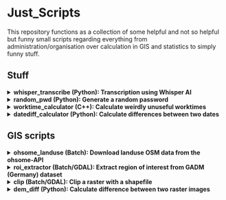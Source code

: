 # Just_Scripts

This repository functions as a collection of some helpful and not so helpful but funny small scripts regarding everything from administration/organisation over calculation in GIS and statistics to simply funny stuff.

## Stuff 

<details>
  <summary><b>whisper_transcribe (Python): Transcription using Whisper AI</b></summary>
<br>  

This small script queries OpenAI's Whisper AI and writes the response to file. <br/>
Automated transcription!
  
</details>

<details>
  <summary><b>random_pwd (Python): Generate a random password</b></summary>
<br>  

This script generates a random password for you by using different characters (letters, digits, punctuation). <br/>
The small commandline-tool even talks to you if you put in wrong answers!
  
</details>

<details>
  <summary><b>worktime_calculator (C++): Calculate weirdly unuseful worktimes</b></summary>
<br>  

You can calculate how long a large task consisting of multiple tasks will need to be accomplished depending on helping hands, number of smaller tasks and how much time a small task takes up. Will this ever be useful to anyone?
  
</details>

<details>
  <summary><b>datediff_calculator (Python): Calculate differences between two dates</b></summary>
<br>  

This script can calculate the difference between two dates in multiple time units. Interactive.
  
</details>


## GIS scripts

<details>
  <summary><b>ohsome_landuse (Batch): Download landuse OSM data from the ohsome-API</b></summary>
<br>  

With the help of this script you can download multiple landuse files at once. <br/>
If you want to adapt it to your application, you should  change the bounding box, the time and the name of the output files (line 2, 3 and 5 of each block). 

</details>

<details>
  <summary><b>roi_extractor (Batch/GDAL): Extract region of interest from GADM (Germany) dataset</b></summary>
<br>

Your input (region) is handled like a variable and gets implemented in the command. By changing "DEU" in the command to your country of interest, you can use the command for every region in the world.<br/>
GADM datasets are found under https://gadm.org/download_country.html.<br/>
This can be implemented for example in a clip operation (next one).

</details>

<details>
  <summary><b>clip (Batch/GDAL): Clip a raster with a shapefile</b></summary>
<br>  

Well it does what it says.
  
</details>

<details>
  <summary><b>dem_diff (Python): Calculate difference between two raster images</b></summary>
<br>  

If you have two raster images of the same area but during different times, you can use this script to calculate the differences between them. <br/>
Adapting it to your application works by chaning paths and file names.

</details>
